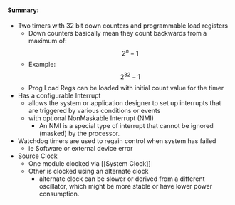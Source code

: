 #### Summary:
- Two timers with 32 bit down counters and programmable load registers
	- Down counters basically mean they count backwards from a maximum of: $$2^n -1$$
	- Example: $$2^{32} - 1$$
	- Prog Load Regs can be loaded with initial count value for the timer
- Has a configurable Interrupt 
	- allows the system or application designer to set up interrupts that are triggered by various conditions or events
	- with optional NonMaskable Interrupt (NMI)
		- An NMI is a special type of interrupt that cannot be ignored (masked) by the processor.
- Watchdog timers are used to regain control when system has failed
	- ie Software or external device error
- Source Clock
	- One module clocked via [[System Clock]]
	- Other is clocked using an alternate clock
		- alternate clock can be slower or derived from a different oscillator, which might be more stable or have lower power consumption.